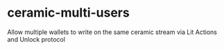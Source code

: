 # ceramic-multi-users
Allow multiple wallets to write on the same ceramic stream via Lit Actions and Unlock protocol
